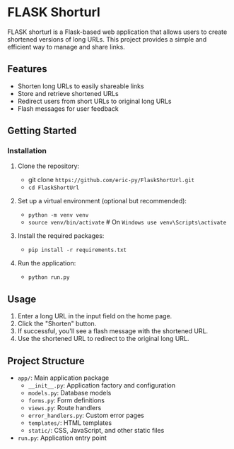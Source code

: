 # FLASK Shorturl

FLASK shorturl is a Flask-based web application that allows users to create shortened versions of long URLs. This project provides a simple and efficient way to manage and share links.

## Features

- Shorten long URLs to easily shareable links
- Store and retrieve shortened URLs
- Redirect users from short URLs to original long URLs
- Flash messages for user feedback

## Getting Started

### Installation

1. Clone the repository:
    - git clone `https://github.com/eric-py/FlaskShortUrl.git`
    - `cd FlaskShortUrl`

2. Set up a virtual environment (optional but recommended):
    - `python -m venv venv`
    - `source venv/bin/activate`  # On `Windows use venv\Scripts\activate`

3. Install the required packages:
    - `pip install -r requirements.txt`

4. Run the application:
    - `python run.py`

## Usage

1. Enter a long URL in the input field on the home page.
2. Click the "Shorten" button.
3. If successful, you'll see a flash message with the shortened URL.
4. Use the shortened URL to redirect to the original long URL.

## Project Structure

- `app/`: Main application package
  - `__init__.py`: Application factory and configuration
  - `models.py`: Database models
  - `forms.py`: Form definitions
  - `views.py`: Route handlers
  - `error_handlers.py`: Custom error pages
  - `templates/`: HTML templates
  - `static/`: CSS, JavaScript, and other static files
- `run.py`: Application entry point
